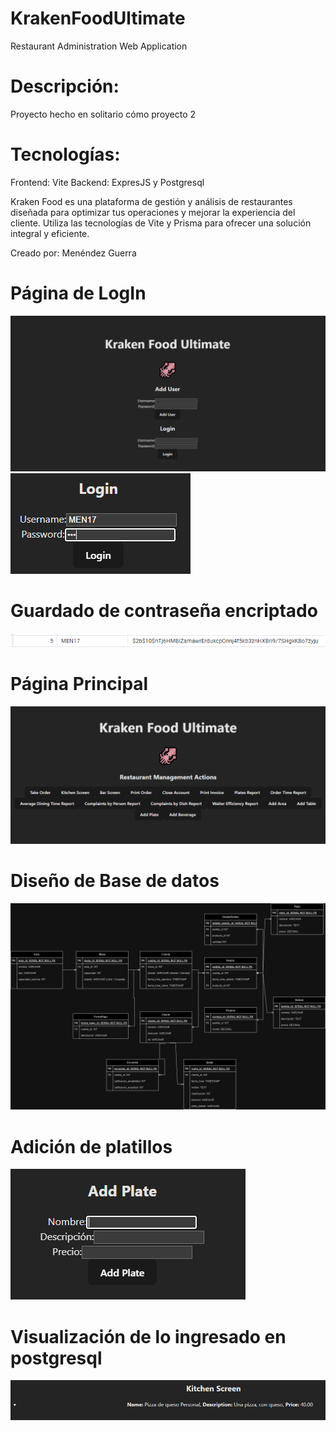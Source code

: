 # KrakenFoodUltimate
Restaurant Administration Web Application

# Descripción:
Proyecto hecho en solitario cómo proyecto 2

# Tecnologías:
Frontend: Vite
Backend: ExpresJS y Postgresql

Kraken Food es una plataforma de gestión y análisis de restaurantes diseñada para optimizar tus operaciones y mejorar la experiencia del cliente. Utiliza las tecnologías de Vite y Prisma para ofrecer una solución integral y eficiente.

Creado por: Menéndez Guerra

# Página de LogIn
![LogIn](GitMedia/LogIn.png)
![LogIn](GitMedia/logExample.png)

# Guardado de contraseña encriptado
![LogIn](GitMedia/Cifrado.png)

# Página Principal
![Main](GitMedia/Main.png)

# Diseño de Base de datos
![BDD](GitMedia/Proyecto2BDD.drawio.png)

# Adición de platillos
![BDD](GitMedia/AddPlate.png)

# Visualización de lo ingresado en postgresql
![PG4](GitMedia/KitchenScreen.png)
